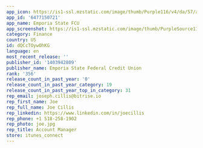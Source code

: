 ```yaml
---
app_icon: https://is1-ssl.mzstatic.com/image/thumb/Purple116/v4/da/57/a0/da57a08c-2085-51ea-15b6-b9e89f346677/AppIcon-0-0-1x_U007emarketing-0-7-0-85-220.png/1024x1024bb.png
app_id: '6477150721'
app_name: Emporia State FCU
app_screenshot: https://is1-ssl.mzstatic.com/image/thumb/PurpleSource116/v4/34/c4/46/34c44632-0c74-142a-2cf8-0c86d3c5c7d1/137bf092-4b64-4dee-8ed0-22c0307f1e0a_1.png/1242x2688bb.png
category: Finance
country: US
id: dQCcTOywOhKG
language: en
most_recent_release: ''
publisher_id: '1403942809'
publisher_name: Emporia State Federal Credit Union
rank: '356'
release_count_in_past_year: '0'
release_count_in_past_year_category: 19
release_count_in_past_year_top_in_category: 31
rep_email: joseph.cillis@bitrise.io
rep_first_name: Joe
rep_full_name: Joe Cillis
rep_linkedin: https://www.linkedin.com/in/joecillis
rep_phone: +1 518-258-1902
rep_photo: joe.jpg
rep_title: Account Manager
store: itunes_connect
---
```

